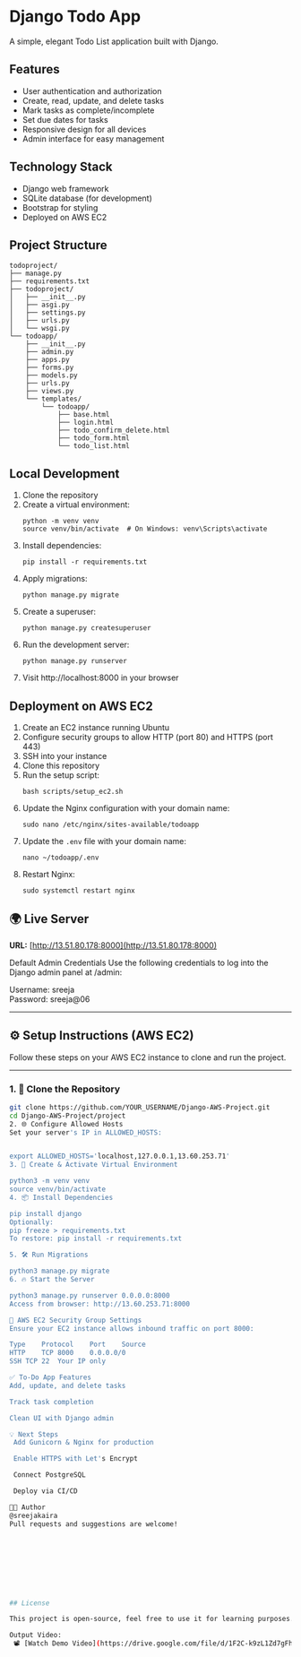 # Django Todo App

A simple, elegant Todo List application built with Django.

## Features

- User authentication and authorization
- Create, read, update, and delete tasks
- Mark tasks as complete/incomplete
- Set due dates for tasks
- Responsive design for all devices
- Admin interface for easy management

## Technology Stack

- Django web framework
- SQLite database (for development)
- Bootstrap for styling
- Deployed on AWS EC2

## Project Structure

```
todoproject/
├── manage.py
├── requirements.txt
├── todoproject/
│   ├── __init__.py
│   ├── asgi.py
│   ├── settings.py
│   ├── urls.py
│   └── wsgi.py
└── todoapp/
    ├── __init__.py
    ├── admin.py
    ├── apps.py
    ├── forms.py
    ├── models.py
    ├── urls.py
    ├── views.py
    └── templates/
        └── todoapp/
            ├── base.html
            ├── login.html
            ├── todo_confirm_delete.html
            ├── todo_form.html
            └── todo_list.html
```

## Local Development

1. Clone the repository
2. Create a virtual environment:
   ```
   python -m venv venv
   source venv/bin/activate  # On Windows: venv\Scripts\activate
   ```
3. Install dependencies:
   ```
   pip install -r requirements.txt
   ```
4. Apply migrations:
   ```
   python manage.py migrate
   ```
5. Create a superuser:
   ```
   python manage.py createsuperuser
   ```
6. Run the development server:
   ```
   python manage.py runserver
   ```
7. Visit http://localhost:8000 in your browser

## Deployment on AWS EC2

1. Create an EC2 instance running Ubuntu
2. Configure security groups to allow HTTP (port 80) and HTTPS (port 443)
3. SSH into your instance
4. Clone this repository
5. Run the setup script:
   ```
   bash scripts/setup_ec2.sh
   ```
6. Update the Nginx configuration with your domain name:
   ```
   sudo nano /etc/nginx/sites-available/todoapp
   ```
7. Update the `.env` file with your domain name:
   ```
   nano ~/todoapp/.env
   ```
8. Restart Nginx:
   ```
   sudo systemctl restart nginx
   ```

## 🌍 Live Server

**URL:** [http://13.51.80.178:8000](http://13.51.80.178:8000)


Default Admin Credentials
Use the following credentials to log into the Django admin panel at /admin:


Username: sreeja  
Password: sreeja@06

---

## ⚙️ Setup Instructions (AWS EC2)

Follow these steps on your AWS EC2 instance to clone and run the project.

---

### 1. 🚀 Clone the Repository

```bash
git clone https://github.com/YOUR_USERNAME/Django-AWS-Project.git
cd Django-AWS-Project/project
2. 🌐 Configure Allowed Hosts
Set your server's IP in ALLOWED_HOSTS:


export ALLOWED_HOSTS='localhost,127.0.0.1,13.60.253.71'
3. 🐍 Create & Activate Virtual Environment

python3 -m venv venv
source venv/bin/activate
4. 📦 Install Dependencies

pip install django
Optionally:
pip freeze > requirements.txt
To restore: pip install -r requirements.txt

5. 🛠 Run Migrations

python3 manage.py migrate
6. 🔥 Start the Server

python3 manage.py runserver 0.0.0.0:8000
Access from browser: http://13.60.253.71:8000

🔐 AWS EC2 Security Group Settings
Ensure your EC2 instance allows inbound traffic on port 8000:

Type	Protocol	Port	Source
HTTP	TCP	8000	0.0.0.0/0
SSH	TCP	22	Your IP only

✅ To-Do App Features
Add, update, and delete tasks

Track task completion

Clean UI with Django admin

💡 Next Steps
 Add Gunicorn & Nginx for production

 Enable HTTPS with Let's Encrypt

 Connect PostgreSQL

 Deploy via CI/CD

🧑‍💻 Author
@sreejakaira
Pull requests and suggestions are welcome!









## License

This project is open-source, feel free to use it for learning purposes.

Output Video:
 📽️ [Watch Demo Video](https://drive.google.com/file/d/1F2C-k9zL1Zd7gFhOwg4hObtgLNuPHOgL/view?usp=sharing)

